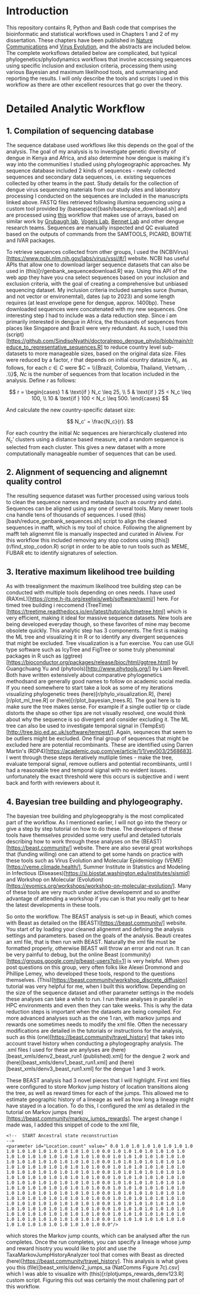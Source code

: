 # Introduction
This repository contains R, Python and Bash code that comprises the bioinformatic and statistical workflows used in Chapters 1 and 2 of my dissertation. These chapters have been published in [Nature Communications](https://www.nature.com/articles/s41467-024-51018-0) and [Virus Evolution](https://academic.oup.com/ve/article/11/1/veae116/7934600), and the abstracts are included below. The complete worksflows detailed below are complicated, but typical phylogenetics/phylodynamics workflows that involve accessing sequences using specific inclusion and exclusion criteria, processing them using various Bayesian and maximum likelihood tools, and summarising and reporting the results. I will only describe the tools and scripts I used in this workflow as there are other excellent resources that go over the theory. 

# Detailed Analytic Workflow

## 1. Compilation of sequencing database

The sequence database used workflows like this depends on the goal of the analysis. The goal of my analysis is to investigate genetic diversity of dengue in Kenya and Africa, and also determine how dengue is making it's way into the communities I studied using phylogeographic approaches. My sequence database included 2 kinds of sequences - newly collected sequences and secondary data sequences, i.e. existing sequences collected by other teams in the past. Study details for the collection of dengue virus sequencing materials from our study sites and laboratory processing I conducted on the sequences are included in the manuscripts linked above. FASTQ files retrieved following illumina sequencing using a custom tool provided by (basespace)[bash/basespace_download.sh] and are processed using [this](bash/denv_singlesample_analysis.sh) workflow that makes use of arrays, based on similar work by [Grubaugh lab](https://grubaughlab.com/), [Vogels Lab](https://vogelslab.com/), [Bennet Lab](https://www.calacademy.org/staff-member/shannon-bennett-phd) and other dengue research teams. Sequences are manually inspected and QC evaluated based on the outputs of commands from the SAMTOOLS, PICARD, BOWTIE and IVAR packages. 

To retrieve sequences collected from other groups, I used the (NCBIVirus)[https://www.ncbi.nlm.nih.gov/labs/virus/vssi/#/] website. NCBI has useful APIs that allow one to download larger sequence datasets that can also be used in (this)[r/genbank_sequencedownload.R] way. Using this API of the web app they have you cna select sequences based on your inclusion and exclusion criteria, with the goal of creating a comprehensive but unbiased sequencing dataset. My inclusion criteria included samples surce (human, and not vector or environemtal), dates (up to 2023) and some length requires (at least envelope gene for dengue, approx. 1400bp). These downloaded sequences were concatenated with my new sequences. One interesting step I had to include was a data reduction step. Since i am primarily interested in dengue in Africa, the thousands of sequences from places like Singapore and Brazil were very redundant. As such, I used this (script)[https://github.com/SindisoNyathi/doctoralrepo_dengue_phylo/blob/main/r/reduce_to_representative_sequences.R] to reduce country level sub-datasets to more manageable sizes, based on the original data size. Files were reduced by a factor, $r$ that depends on initial country datasize $N_c$, as follows, for each $c \in C$ were $C = \\{Brazil, Colombia, Thailand, Vietnam, . . .\\}$, $Nc$ is the number of sequences from that location included in the analysis. Define $r$ as follows:

$$
r =
\begin{cases}
1 & \text{if } N_c \leq 25, \\
5 & \text{if } 25 < N_c \leq 100, \\
10 & \text{if } 100 < N_c \leq 500.
\end{cases}
$$

And calculate the new country-specific dataset size:

$$
N_c' = \frac{N_c}{r}.
$$

For each country the initial $Nc$ sequences are hierarchically clustered into $N_c'$ clusters using a distance based measure, and a random sequence is selected from each cluster. This gives a new dataset with a more computationally manageable number of sequences that can be used. 

## 2. Alignment of sequencing and alignemnt quality control

The resulting sequence dataset was further processed using various tools to clean the sequence names and metadata (such as country and date). Sequences can be aligned using any one of several tools. Many newer tools cna handle tens of thousands of sequences. I used (this)[bash/reduce_genbank_sequences.sh] script to align the cleaned sequences in mafft, which is my tool of choice. Following the alignement by mafft teh alignemnt file is manually inspected and curated in Aliview. For this workflow this included removing any stop codons using (this])(r/find_stop_codon.R) script in order to be able to run tools such as MEME, FUBAR etc to identify signatures of selection. 

## 3. Iterative maximum likelihood tree building

As with treealignment the maximum likelihood tree building step can be conducted with multiple tools depending on ones needs. I have used (RAXmL)[https://cme.h-its.org/exelixis/web/software/raxml/] here. For timed tree building i reccomend (TreeTime)[https://treetime.readthedocs.io/en/latest/tutorials/timetree.html] which is very efficient, making it ideal for massive sequence datasets. New tools are being developed everyday though, so these favorites of mine may become obsolete quickly. This analytic step has 3 components. The first is making the ML tree and visualizing it in R or to identify any divergent sequences that might be excluded. Tree visualization is a fun exercise. You can use GUI type software such as IcyTree and FigTree or some truly phenominal packages in R usch as (ggtree)[https://bioconductor.org/packages/release/bioc/html/ggtree.html] by Guangchuang Yu  and (phytools)[http://www.phytools.org/] by Liam Revell. Both have written extensively about comparative phylogenetics methodsand are generally good names to follow on academic social media. If you need somewhere to start take a look as some of my iterations visualizing phylogenetic trees (here)[r/phylo_visualization.R], (here)[r/plot_ml_tree.R] or (here)[r/plot_bayesian_trees.R]. The goal here is to make sure the tree makes sense. For example if a single outlier tip or clade distorts the shape so other tips are not visually resolved, one would think about why the sequence is so divergent and consider excluding it. The ML tree can also be used to investigate temporal signal in (TempEst)[http://tree.bio.ed.ac.uk/software/tempest/]. Again, sequneces that seem to be outliers might be excluded. One final group of sequences that might be excluded here are potential recombinants. These are identified using Darren Martin's (RDP4)[https://academic.oup.com/ve/article/1/1/vev003/2568683]. I went through these steps iteratively mutliple times - make the tree, evaluate temporal signal, remove outliers and potential recombinants, until I had a reasonable tree and temporal signal with no evident issues. unfortunately the exact threshold were this occurs is subjective and i went back and forth with reviewers about it. 

## 4. Bayesian tree building and phylogeography. 

The bayesian tree building and phylogeopgrahy is the most complicated part of the workflow. As I mentioned earlier, I will not go into the theory or give a step by step tutorial on how to do these. The developers of these tools have themselves provided some very useful and detailed tutorials describing how to work through these analyses on the (BEAST)[https://beast.community/] website. There are also several great workshops that (funding willing) one can attend to get some hands on practice with these tools such as Virus Evolution and Molecular Epidemiology (VEME)[https://veme.climade.health/], Summer Institute in Statistics and Modeling in Infectious (Diseases)[https://si.biostat.washington.edu/institutes/sismid] and Workshop on Molecular (Evolution)[https://evomics.org/workshops/workshop-on-molecular-evolution/]. Many of these tools are very much under active developemnt and so another advantage of attending a workshop if you can is that you really get to hear the latest developments in these tools. 

So onto the workflow. The BEAST analysis is set-up in Beauti, which comes with Beast as detailed on the (BEAST)[https://beast.community/] website. You start of by loading your cleaned alignemnt and defining the analysis settings and parameters. based on the goals of the analysis. Beauti creates an xml file, that is then run with BEAST. Naturally the xml file must be formatted properly, otherwise BEAST will throw an error and not run. It can be very painful to debug, but the online Beast (community)[https://groups.google.com/g/beast-users?pli=1] is very helpful. When you post questions on this group, very often folks like Alexei Drommond and Phillipe Lemey, who developed these tools, respond to the questions themselves. (This)[https://beast.community/workshop_discrete_diffusion] tutorial was very helpful for me, when I built this workflow. Depending on the size of the sequence dataset and other parameter settings in the models these analyses can take a while to run. I run these analyses in parallel in HPC environments and even then they can take weeks. This is why the data reduction steps is important when the datasets are being compiled. For more advanced analyses such as the one 1 ran, with markov jumps and rewards one sometimes needs to modify the xml file. Often the necessary modifications are detailed in the tutorials or instructions for the analysis, such as this (one)[https://beast.community/travel_history] that takes into account travel history when conducting  a phylogeography analysis. The .xml files I used for these are anylyses are (here)[beast_xmls/denv2_beast_run1 (published).xml] for the dengue 2 work and (here)[beast_xmls/denv1_beast_run1.xml] and (here)[beast_xmls/denv3_beast_run1.xml] for the dengue 1 and 3 work.

These BEAST analysis had 3 novel pieces that I will highlight. First xml files were configured to store Morkov jump history of location transitions along the tree, as well as reward times for each of the jumps. This allowed me to estimate geographic history of a lineage as well as how long a lineage might have stayed in a location. To do this, I configured the xml as detailed in the tutorial on Markov jumps (here)[https://beast.community/markov_jumps_rewards]. The argest change I made was, I added this snippet of code to the xml file, 

```
<!--  START Ancestral state reconstruction                                     -->
<parameter id="Location.count" value=" 0.0 1.0 1.0 1.0 1.0 1.0 1.0 1.0 1.0 1.0 1.0 1.0 1.0 1.0 1.0 1.0 1.0 0.0 1.0 1.0 1.0 1.0 1.0 1.0 1.0 1.0 1.0 1.0 1.0 1.0 1.0 1.0 1.0 1.0 0.0 1.0 1.0 1.0 1.0 1.0 1.0 1.0 1.0 1.0 1.0 1.0 1.0 1.0 1.0 1.0 1.0 0.0 1.0 1.0 1.0 1.0 1.0 1.0 1.0 1.0 1.0 1.0 1.0 1.0 1.0 1.0 1.0 1.0 0.0 1.0 1.0 1.0 1.0 1.0 1.0 1.0 1.0 1.0 1.0 1.0 1.0 1.0 1.0 1.0 1.0 0.0 1.0 1.0 1.0 1.0 1.0 1.0 1.0 1.0 1.0 1.0 1.0 1.0 1.0 1.0 1.0 1.0 0.0 1.0 1.0 1.0 1.0 1.0 1.0 1.0 1.0 1.0 1.0 1.0 1.0 1.0 1.0 1.0 1.0 0.0 1.0 1.0 1.0 1.0 1.0 1.0 1.0 1.0 1.0 1.0 1.0 1.0 1.0 1.0 1.0 1.0 0.0 1.0 1.0 1.0 1.0 1.0 1.0 1.0 1.0 1.0 1.0 1.0 1.0 1.0 1.0 1.0 1.0 0.0 1.0 1.0 1.0 1.0 1.0 1.0 1.0 1.0 1.0 1.0 1.0 1.0 1.0 1.0 1.0 1.0 0.0 1.0 1.0 1.0 1.0 1.0 1.0 1.0 1.0 1.0 1.0 1.0 1.0 1.0 1.0 1.0 1.0 0.0 1.0 1.0 1.0 1.0 1.0 1.0 1.0 1.0 1.0 1.0 1.0 1.0 1.0 1.0 1.0 1.0 0.0 1.0 1.0 1.0 1.0 1.0 1.0 1.0 1.0 1.0 1.0 1.0 1.0 1.0 1.0 1.0 1.0 0.0 1.0 1.0 1.0 1.0 1.0 1.0 1.0 1.0 1.0 1.0 1.0 1.0 1.0 1.0 1.0 1.0 0.0 1.0 1.0 1.0 1.0 1.0 1.0 1.0 1.0 1.0 1.0 1.0 1.0 1.0 1.0 1.0 1.0 0.0"/>
````

which stores the Markov jump counts, which can be analysed after the run completes. Once the run completes, you can specify a lineage whose jump and reward hisotry you would like to plot and use the TaxaMarkovJumpHistoryAnalyzer tool that comes with Beast as directed (here)[https://beast.community/travel_history]. This analysis is what gives you this (file)[beast_xmls/denv2_jumps_sa (NatComms Figure 7c).csv] which I was able to visualize with (this)[r/plotjumps_rewards_denv123.R] custom script. Figuring this out was certainly the most challening part of this workflow. 


 
